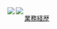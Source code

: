 <a href="https://github.com/anuraghazra/github-readme-stats">
  <img align="left" src="https://github-readme-stats.vercel.app/api?username=wakabaseisei&count_private=true&show_icons=true" />
</a>
<a href="https://github.com/anuraghazra/github-readme-stats">
  <img align="left" src="https://github-readme-stats.vercel.app/api/top-langs/?username=wakabaseisei" />
</a>

<div>
  <a href="https://github.com/wakabaseisei/cv">
    <p>業務経歴</p>
  </a>
</div>
